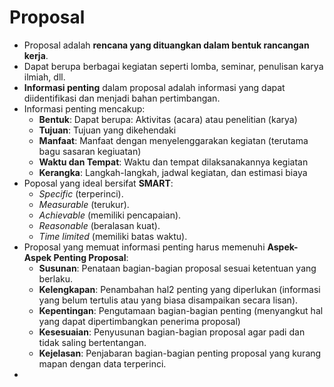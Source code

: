 # Proposal

- Proposal adalah **rencana yang dituangkan dalam bentuk rancangan kerja**.
- Dapat berupa berbagai kegiatan seperti lomba, seminar, penulisan karya ilmiah, dll.
- **Informasi penting** dalam proposal adalah informasi yang dapat diidentifikasi dan menjadi bahan pertimbangan.
- Informasi penting mencakup:
    - **Bentuk**: Dapat berupa: Aktivitas (acara) atau penelitian (karya)
    - **Tujuan**: Tujuan yang dikehendaki
    - **Manfaat**: Manfaat dengan menyelenggarakan kegiatan (terutama bagu sasaran kegiuatan)
    - **Waktu dan Tempat**: Waktu dan tempat dilaksanakannya kegiatan
    - **Kerangka**: Langkah-langkah, jadwal kegiatan, dan estimasi biaya
- Poposal yang ideal bersifat **SMART**:
    - *Specific* (terperinci).
    - *Measurable* (terukur).
    - *Achievable* (memiliki pencapaian).
    - *Reasonable* (beralasan kuat).
    - *Time limited* (memiliki batas waktu).
- Proposal yang memuat informasi penting harus memenuhi **Aspek-Aspek Penting Proposal**:
    - **Susunan**: Penataan bagian-bagian proposal sesuai ketentuan yang berlaku.
    - **Kelengkapan**: Penambahan hal2 penting yang diperlukan (informasi yang belum tertulis atau yang biasa disampaikan secara lisan).
    - **Kepentingan**: Pengutamaan bagian-bagian penting (menyangkut hal yang dapat dipertimbangkan penerima proposal)
    - **Kesesuaian**: Penyusunan bagian-bagian proposal agar padi dan tidak saling bertentangan.
    - **Kejelasan**: Penjabaran bagian-bagian penting proposal yang kurang mapan dengan data terperinci.
- 